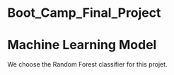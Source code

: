 # Boot_Camp_Final_Project
# Machine Learning Model
We choose the Random Forest classifier for this projet.
